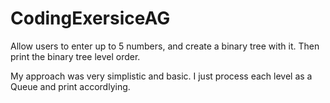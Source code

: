 # CodingExersiceAG
Allow users to enter up to 5 numbers, and create a binary tree with it. Then print the binary tree level order.

My approach was very simplistic and basic. I just process each level as a Queue and print accordlying. 
